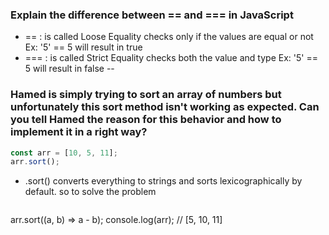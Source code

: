 ### Explain the difference between == and === in JavaScript
  - == : is called Loose Equality checks only if the values are equal or not 
    Ex: '5' == 5 will result in true
  - === : is called Strict Equality checks both the value and type 
    Ex: '5' == 5 will result in false 
-- 

### Hamed is simply trying to sort an array of numbers but unfortunately this sort method isn't working as expected. Can you tell Hamed the reason for this behavior and how to implement it in a right way?
```js
const arr = [10, 5, 11];
arr.sort(); 
```
- .sort() converts everything to strings and sorts lexicographically by default.
  so to solve the problem 
  ```js
arr.sort((a, b) => a - b);
console.log(arr); // [5, 10, 11]
```